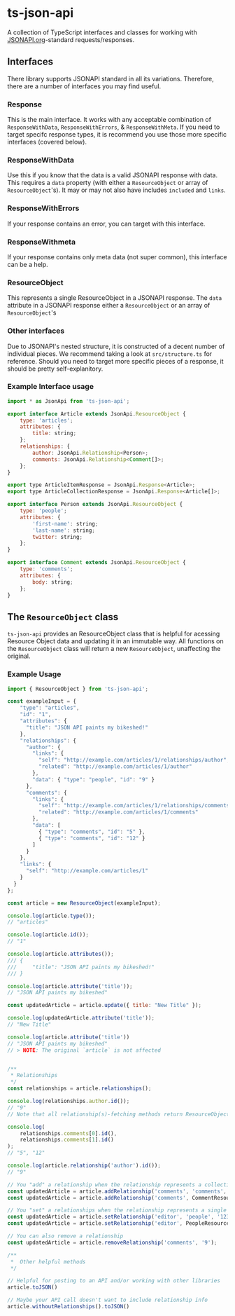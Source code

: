 # ts-json-api

A collection of TypeScript interfaces and classes for working with [JSONAPI.org](http://jsonapi.org/)-standard requests/responses.

## Interfaces

There library supports JSONAPI standard in all its variations. Therefore, there are a number of interfaces you may find useful.

### Response

This is the main interface. It works with any acceptable combination of `ResponseWithData`, `ResponseWithErrors`, & `ResponseWithMeta`. If you need to target specifc response types, it is recommend you use those more specific interfaces (covered below).

### ResponseWithData

Use this if you know that the data is a valid JSONAPI response with data. This requires a `data` property (with either a `ResourceObject` or array of `ResourceObject`'s). It may or may not also have includes `included` and `links`.

### ResponseWithErrors

If your response contains an error, you can target with this interface.

### ResponseWithmeta

If your response contains only meta data (not super common), this interface can be a help.

### ResourceObject

This represents a single ResourceObject in a JSONAPI response. The `data` attribute in a JSONAPI response either a `ResourceObject` or an array of `ResourceObject`'s

### Other interfaces

Due to JSONAPI's nested structure, it is constructed of a decent number of individual pieces. We recommend taking a look at `src/structure.ts` for reference. Should you need to target more specific pieces of a response, it should be pretty self-explanitory.

### Example Interface usage

```js
import * as JsonApi from 'ts-json-api';

export interface Article extends JsonApi.ResourceObject {
    type: 'articles';
    attributes: {
        title: string;
    };
    relationships: {
        author: JsonApi.Relationship<Person>;
        comments: JsonApi.Relationship<Comment[]>;
    };
}

export type ArticleItemResponse = JsonApi.Response<Article>;
export type ArticleCollectionResponse = JsonApi.Response<Article[]>;

export interface Person extends JsonApi.ResourceObject {
    type: 'people';
    attributes: {
        'first-name': string;
        'last-name': string;
        twitter: string;
    };
}

export interface Comment extends JsonApi.ResourceObject {
    type: 'comments';
    attributes: {
        body: string;
    };
}
```

## The `ResourceObject` class

`ts-json-api` provides an ResourceObject class that is helpful for acessing Resource Object data and updating it in an immutable way. All functions on the `ResourceObject` class will return a new `ResourceObject`, unaffecting the original.

### Example Usage

```js
import { ResourceObject } from 'ts-json-api';

const exampleInput = {
    "type": "articles",
    "id": "1",
    "attributes": {
      "title": "JSON API paints my bikeshed!"
    },
    "relationships": {
      "author": {
        "links": {
          "self": "http://example.com/articles/1/relationships/author",
          "related": "http://example.com/articles/1/author"
        },
        "data": { "type": "people", "id": "9" }
      },
      "comments": {
        "links": {
          "self": "http://example.com/articles/1/relationships/comments",
          "related": "http://example.com/articles/1/comments"
        },
        "data": [
          { "type": "comments", "id": "5" },
          { "type": "comments", "id": "12" }
        ]
      }
    },
    "links": {
      "self": "http://example.com/articles/1"
    }
  }
};

const article = new ResourceObject(exampleInput);

console.log(article.type());
// "articles"

console.log(article.id());
// "1"

console.log(article.attributes());
/// {
///     "title": "JSON API paints my bikeshed!"
/// }

console.log(article.attribute('title'));
// "JSON API paints my bikeshed"

const updatedArticle = article.update({ title: "New Title" });

console.log(updatedArticle.attribute('title'));
// "New Title"

console.log(article.attribute('title'))
// "JSON API paints my bikeshed"
// > NOTE: The original `article` is not affected


/**
 * Relationships
 */
const relationships = article.relationships();

console.log(relationships.author.id());
// "9"
// Note that all relationship(s)-fetching methods return ResourceObject/ResourceObjects representing those relationship objects

console.log(
    relationships.comments[0].id(),
    relationships.comments[1].id()
);
// "5", "12"

console.log(article.relationship('author').id());
// "9"

// You "add" a relationship when the relationship represents a collection (ie. comments).
const updatedArticle = article.addRelationship('comments', 'comments', '432');
const updatedArticle = article.addRelationship('comments', CommentResourceObject);

// You "set" a relationships when the relationship represents a single item (ie. author)
const updatedArticle = article.setRelationship('editor', 'people', '123');
const updatedArticle = article.setRelationship('editor', PeopleResourceObject);

// You can also remove a relationship
const updatedArticle = article.removeRelationship('comments', '9');

/**
 *  Other helpful methods
 */

// Helpful for posting to an API and/or working with other libraries
article.toJSON()

// Maybe your API call doesn't want to include relationship info
article.withoutRelationships().toJSON()
```
